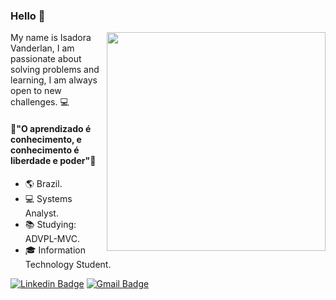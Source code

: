 ### Hello 👋

<img align="right" src="https://raw.githubusercontent.com/MicaelliMedeiros/micaellimedeiros/master/image/computer-illustration.png" width="350"/>
My name is Isadora Vanderlan, I am passionate about solving problems and learning,
I am always open to new challenges. 💻

#### 🧠"O aprendizado é conhecimento, e conhecimento é liberdade e poder"📖


- 🌎 Brazil.
- 💻 Systems Analyst.
- :books: Studying:  ADVPL-MVC. 
- 🎓 Information Technology Student.

[![Linkedin Badge](https://img.shields.io/badge/-IsadoraVanderlan-blue?style=flat-square&logo=Linkedin&logoColor=white&link=https://www.linkedin.com/in/isadora-vanderlan-2a212b16a/)](https://www.linkedin.com/in/isadora-vanderlan-2a212b16a//)
[![Gmail Badge](https://img.shields.io/badge/-vanderlansantos1991@gmail.com-c14438?style=flat-square&logo=Gmail&logoColor=white&link=mailto:vanderlansantos1991@gmail.com)](mailto:vanderlansantos1991@gmail.com)
